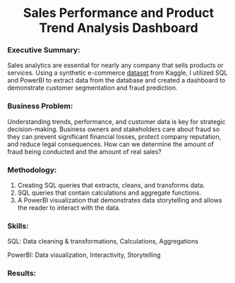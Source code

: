 <h1 align='center'>Sales Performance and Product Trend Analysis Dashboard</h1>

### Executive Summary:
Sales analytics are essential for nearly any company that sells products or services. Using a synthetic e-commerce <a href='https://www.kaggle.com/datasets/sahilislam007/e-commerce-customer-analytics-loyalty-vs-fraud'>dataset</a> from Kaggle, I utilized SQL and PowerBI to extract data from the database and created a dashboard to demonstrate customer segmentation and fraud prediction.

### Business Problem:
Understanding trends, performance, and customer data is key for strategic decision-making. Business owners and stakeholders care about fraud so they can prevent significant financial losses, protect company reputation, and reduce legal consequences. How can we determine the amount of fraud being conducted and the amount of real sales?

### Methodology:

1. Creating SQL queries that extracts, cleans, and transforms data.
2. SQL queries that contain calculations and aggregate functions.
3. A PowerBI visualization that demonstrates data storytelling and allows the reader to interact with the data.

### Skills:
SQL: Data cleaning & transformations, Calculations, Aggregations

PowerBI: Data visualization, Interactivity, Storytelling

### Results:
